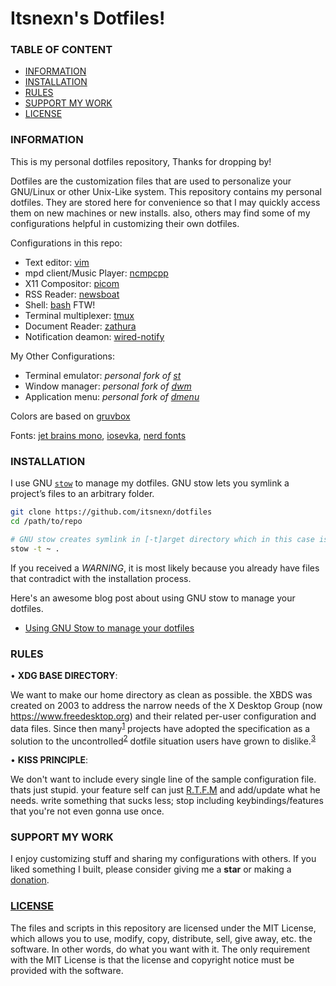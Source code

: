 <!-- Itsnexn was here \[._.]/ -->

# Itsnexn's Dotfiles!

### TABLE OF CONTENT

- [INFORMATION](information)
- [INSTALLATION](installation)
- [RULES](rules)
- [SUPPORT MY WORK](support-my-work)
- [LICENSE](license)

### INFORMATION

This is my personal dotfiles repository, Thanks for dropping by!

Dotfiles are the customization files that are used to personalize your
GNU/Linux or other Unix-Like system. This repository contains my personal
dotfiles. They are stored here for convenience so that I may quickly access
them on new machines or new installs. also, others may find some of my
configurations helpful in customizing their own dotfiles.

Configurations in this repo:
- Text editor:              [vim](https://vim.org)
- mpd client/Music Player:  [ncmpcpp](https://github.com/ncmpcpp/ncmpcpp)
- X11 Compositor:           [picom](https://github.com/yshui/picom)
- RSS Reader:               [newsboat](https://newsboat.org/)
- Shell:                    [bash](https://www.gnu.org/software/bash/) FTW!
- Terminal multiplexer:     [tmux](https://github.com/tmux/tmux)
- Document Reader:          [zathura](https://pwmt.org/projects/zathura/)
- Notification deamon:      [wired-notify](https://github.com/Toqozz/wired-notify)

My Other Configurations:
- Terminal emulator: _personal fork of [st](https://github.com/itsnexn/st)_
- Window manager:    _personal fork of [dwm](https://github.com/itsnexn/dwm)_
- Application menu:  _personal fork of [dmenu](https://github.com/itsnexn/dmenu)_

Colors are based on [gruvbox](https://github.com/morhetz/gruvbox)

Fonts:
[jet brains mono](https://github.com/JetBrains/JetBrainsMono),
[iosevka](https://github.com/be5invis/Iosevka),
[nerd fonts](https://github.com/ryanoasis/nerd-fonts)

### INSTALLATION

I use GNU [`stow`](https://www.gnu.org/software/stow/) to manage my dotfiles.
GNU stow lets you symlink a project’s files to an arbitrary folder.

```bash
git clone https://github.com/itsnexn/dotfiles
cd /path/to/repo

# GNU stow creates symlink in [-t]arget directory which in this case is users home directory
stow -t ~ .
```

If you received a _WARNING_, it is most likely because you already have files
that contradict with the installation process.

Here's an awesome blog post about using GNU stow to manage your dotfiles.
- [Using GNU Stow to manage your dotfiles](https://brandon.invergo.net/news/2012-05-26-using-gnu-stow-to-manage-your-dotfiles.html)

### RULES

• **XDG BASE DIRECTORY**:

We want to make our home directory as clean as possible. the XBDS was created
on 2003 to address the narrow needs of the X Desktop Group
(now https://www.freedesktop.org) and their related per-user configuration and
data files. Since then many<sup>[1]</sup> projects have adopted the
specification as a solution to the uncontrolled<sup>[2]</sup> dotfile situation
users have grown to dislike.<sup>[3]</sup>

• **KISS PRINCIPLE**:

We don't want to include every single line of the sample configuration file.
thats just stupid. your feature self can just [R.T.F.M](https://en.wikipedia.org/wiki/RTFM)
and add/update what he needs. write something that sucks less; stop including
keybindings/features that you're not even gonna use once.

### SUPPORT MY WORK

I enjoy customizing stuff and sharing my configurations with others. If you
liked something I built, please consider giving me a **star** or making a
[donation](https://itsnexn.xyz/donation).

### [LICENSE](/LICENSE)

The files and scripts in this repository are licensed under the MIT License,
which allows you to use, modify, copy, distribute, sell, give away, etc. the
software. In other words, do what you want with it. The only requirement with
the MIT License is that the license and copyright notice must be provided with
the software.

[1]: https://wiki.archlinux.org/index.php/XDG_Base_Directory
[2]: http://pub.gajendra.net/2012/09/dotfiles
[3]: https://www.reddit.com/r/linux/comments/971m0z/im_tired_of_folders_littering_my_home_directory/
